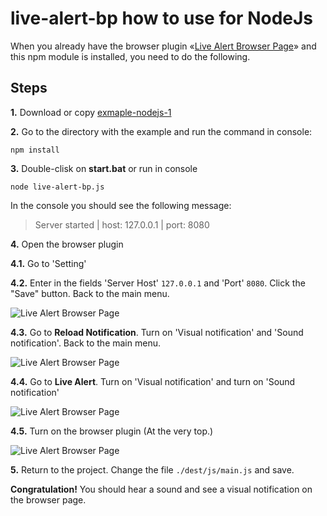 # live-alert-bp how to use for NodeJs

When you already have the browser plugin «[Live Alert Browser Page](https://live-alert-browser-page.com/)» and this npm module is installed, you need to do the following.

## Steps
**1.** Download or copy [exmaple-nodejs-1](https://github.com/semiromid/live-alert-bp/tree/master/documentation/examples/nodejs/1)

**2.** Go to the directory with the example and run the command in console: 

```shell
npm install
```

**3.** Double-clisk on **start.bat** or run in console 

```shell
node live-alert-bp.js
```
In the console you should see the following message:

> Server started | host: 127.0.0.1 | port: 8080

**4.** Open the browser plugin

   **4.1.** Go to 'Setting'
   
   **4.2.** Enter in the fields 'Server Host' `127.0.0.1` and 'Port' `8080`. Click the "Save" button. Back to the main menu.

![Live Alert Browser Page](https://raw.githubusercontent.com/semiromid/live-alert-bp/master/documentation/img/live-alert-browser-page-1.png)

   **4.3.** Go to **Reload Notification**. Turn on 'Visual notification' and 'Sound notification'. Back to the main menu.
 
 ![Live Alert Browser Page](https://raw.githubusercontent.com/semiromid/live-alert-bp/master/documentation/img/live-alert-browser-page-2.png)
 
   **4.4.** Go to **Live Alert**. Turn on 'Visual notification' and turn on 'Sound notification'

 ![Live Alert Browser Page](https://raw.githubusercontent.com/semiromid/live-alert-bp/master/documentation/img/live-alert-browser-page-4.png)

   **4.5.** Turn on the browser plugin (At the very top.)

 ![Live Alert Browser Page](https://raw.githubusercontent.com/semiromid/live-alert-bp/master/documentation/img/live-alert-browser-page-3.png)

**5.** Return to the project. Change the file `./dest/js/main.js` and save.

**Congratulation!**
You should hear a sound and see a visual notification on the browser page.
